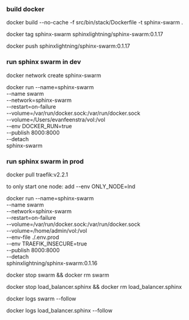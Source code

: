 ### build docker

docker build --no-cache -f src/bin/stack/Dockerfile -t sphinx-swarm .

docker tag sphinx-swarm sphinxlightning/sphinx-swarm:0.1.17

docker push sphinxlightning/sphinx-swarm:0.1.17

### run sphinx swarm in dev

docker network create sphinx-swarm

docker run --name=sphinx-swarm \
 --name swarm \
 --network=sphinx-swarm \
 --restart=on-failure \
 --volume=/var/run/docker.sock:/var/run/docker.sock \
 --volume=/Users/evanfeenstra/vol:/vol \
 --env DOCKER_RUN=true \
 --publish 8000:8000 \
 --detach \
 sphinx-swarm

### run sphinx swarm in prod

docker pull traefik:v2.2.1

to only start one node:
add --env ONLY_NODE=lnd

docker run --name=sphinx-swarm \
 --name swarm \
 --network=sphinx-swarm \
 --restart=on-failure \
 --volume=/var/run/docker.sock:/var/run/docker.sock \
 --volume=/home/admin/vol:/vol \
 --env-file ./.env.prod \
 --env TRAEFIK_INSECURE=true \
 --publish 8000:8000 \
 --detach \
 sphinxlightning/sphinx-swarm:0.1.16

docker stop swarm && docker rm swarm

docker stop load_balancer.sphinx && docker rm load_balancer.sphinx

docker logs swarm --follow

docker logs load_balancer.sphinx --follow
